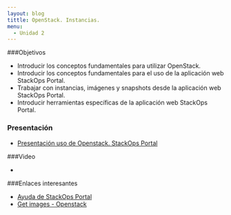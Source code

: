 ```yaml
---
layout: blog
tittle: OpenStack. Instancias.
menu:
  - Unidad 2
---
```

###Objetivos

* Introducir los conceptos fundamentales para utilizar OpenStack.
* Introducir los conceptos fundamentales para el uso de la aplicación web StackOps Portal.
* Trabajar con instancias, imágenes y snapshots desde la aplicación web StackOps Portal.
* Introducir herramientas específicas de la aplicación web StackOps Portal.

### Presentación

* [Presentación uso de Openstack. StackOps Portal](presentacion)

###Video

* 


###Enlaces interesantes

* [Ayuda de StackOps Portal](https://docs.stackops.net/index-es.html)
* [Get images - Openstack](http://docs.openstack.org/image-guide/content/ch_obtaining_images.html)

